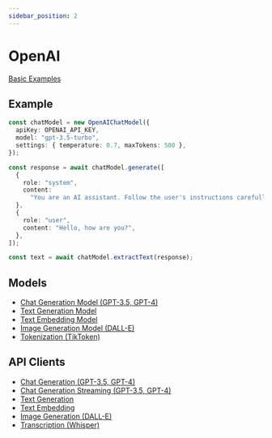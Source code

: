 ```yaml
---
sidebar_position: 2
---
```


# OpenAI

[Basic Examples](https://github.com/lgrammel/ai-utils.js/tree/main/examples/basic/src/model-provider/openai)

## Example

```ts
const chatModel = new OpenAIChatModel({
  apiKey: OPENAI_API_KEY,
  model: "gpt-3.5-turbo",
  settings: { temperature: 0.7, maxTokens: 500 },
});

const response = await chatModel.generate([
  {
    role: "system",
    content:
      "You are an AI assistant. Follow the user's instructions carefully.",
  },
  {
    role: "user",
    content: "Hello, how are you?",
  },
]);

const text = await chatModel.extractText(response);
```

## Models

- [Chat Generation Model (GPT-3.5, GPT-4)](/api/classes/OpenAIChatModel)
- [Text Generation Model](/api/classes/OpenAITextGenerationModel)
- [Text Embedding Model](/api/classes/OpenAITextEmbeddingModel)
- [Image Generation Model (DALL-E)](/api/classes/OpenAIImageGenerationModel)
- [Tokenization (TikToken)](/api/classes/TikTokenTokenizer)

## API Clients

- [Chat Generation (GPT-3.5, GPT-4)](/api/modules/#callopenaichatcompletionapi)
- [Chat Generation Streaming (GPT-3.5, GPT-4)](/api/modules/#streamopenaichatcompletionapi)
- [Text Generation](/api/modules/#callopenaitextgenerationapi)
- [Text Embedding](/api/modules/#callopenaitextembeddingapi)
- [Image Generation (DALL-E)](/api/modules/#callopenaiimagegenerationapi)
- [Transcription (Whisper)](/api/modules/#callopenaitranscriptionapi)
